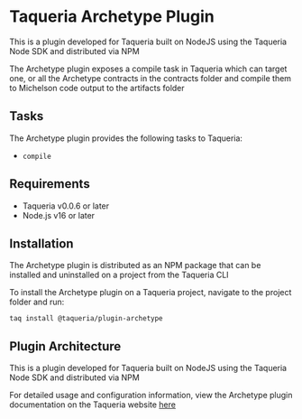 # Taqueria Archetype Plugin

This is a plugin developed for Taqueria built on NodeJS using the Taqueria Node SDK and distributed via NPM

The Archetype plugin exposes a compile task in Taqueria which can target one, or all the Archetype contracts in the contracts folder and compile them to Michelson code output to the artifacts folder

## Tasks

The Archetype plugin provides the following tasks to Taqueria:
- `compile`

## Requirements

- Taqueria v0.0.6 or later
- Node.js v16 or later

## Installation

The Archetype plugin is distributed as an NPM package that can be installed and uninstalled on a project from the Taqueria CLI

To install the Archetype plugin on a Taqueria project, navigate to the project folder and run:
```shell
taq install @taqueria/plugin-archetype
```

## Plugin Architecture

This is a plugin developed for Taqueria built on NodeJS using the Taqueria Node SDK and distributed via NPM

For detailed usage and configuration information, view the Archetype plugin documentation on the Taqueria website [here](https://taqueria.io/docs/plugins/plugin-archetype)
